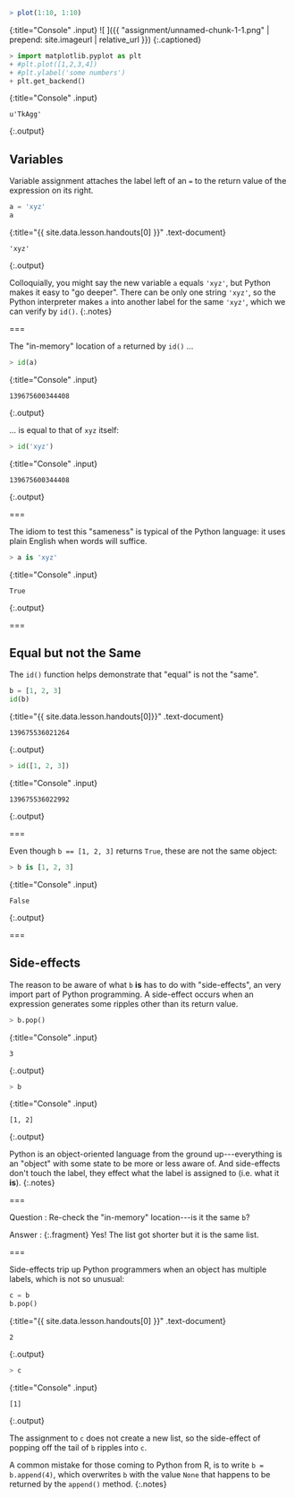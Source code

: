 ---
---



~~~r
> plot(1:10, 1:10)
~~~
{:title="Console" .input}
![ ]({{ "assignment/unnamed-chunk-1-1.png" | prepend: site.imageurl | relative_url }})
{:.captioned}



~~~python
> import matplotlib.pyplot as plt
+ #plt.plot([1,2,3,4])
+ #plt.ylabel('some numbers')
+ plt.get_backend()
~~~
{:title="Console" .input}


~~~
u'TkAgg'
~~~
{:.output}


## Variables

Variable assignment attaches the label left of an `=` to the return
value of the expression on its right.



~~~python
a = 'xyz'
a
~~~
{:title="{{ site.data.lesson.handouts[0] }}" .text-document}


~~~
'xyz'
~~~
{:.output}


Colloquially, you might say the new variable `a` equals `'xyz'`, but
Python makes it easy to "go deeper". There can be only one string
`'xyz'`, so the Python interpreter makes `a` into another label for
the same `'xyz'`, which we can verify by `id()`.
{:.notes}

===

The "in-memory" location of `a` returned by `id()` ...



~~~python
> id(a)
~~~
{:title="Console" .input}


~~~
139675600344408
~~~
{:.output}


... is equal to that of `xyz` itself:



~~~python
> id('xyz')
~~~
{:title="Console" .input}


~~~
139675600344408
~~~
{:.output}


===

The idiom to test this "sameness" is typical of the Python language:
it uses plain English when words will suffice.



~~~python
> a is 'xyz'
~~~
{:title="Console" .input}


~~~
True
~~~
{:.output}


===

## Equal but not the Same

The `id()` function helps demonstrate that "equal" is not the "same".



~~~python
b = [1, 2, 3]
id(b)
~~~
{:title="{{ site.data.lesson.handouts[0]}}" .text-document}


~~~
139675536021264
~~~
{:.output}




~~~python
> id([1, 2, 3])
~~~
{:title="Console" .input}


~~~
139675536022992
~~~
{:.output}


===

Even though `b == [1, 2, 3]` returns `True`, these are not the same
object:



~~~python
> b is [1, 2, 3]
~~~
{:title="Console" .input}


~~~
False
~~~
{:.output}


===

## Side-effects

The reason to be aware of what `b` **is** has to do with
"side-effects", an very import part of Python programming. A
side-effect occurs when an expression generates some ripples other
than its return value.



~~~python
> b.pop()
~~~
{:title="Console" .input}


~~~
3
~~~
{:.output}


~~~python
> b
~~~
{:title="Console" .input}


~~~
[1, 2]
~~~
{:.output}


Python is an object-oriented language from the ground up---everything
is an "object" with some state to be more or less aware of. And
side-effects don't touch the label, they effect what the label is
assigned to (i.e. what it **is**).
{:.notes}

===

Question
: Re-check the "in-memory" location---is it the same `b`?

Answer
: {:.fragment} Yes! The list got shorter but it is the same list.

===

Side-effects trip up Python programmers when an object has multiple
labels, which is not so unusual:



~~~python
c = b
b.pop()
~~~
{:title="{{ site.data.lesson.handouts[0] }}" .text-document}


~~~
2
~~~
{:.output}




~~~python
> c
~~~
{:title="Console" .input}


~~~
[1]
~~~
{:.output}


The assignment to `c` does not create a new list, so the side-effect
of popping off the tail of `b` ripples into `c`.

A common mistake for those coming to Python from R, is to write `b =
b.append(4)`, which overwrites `b` with the value `None` that happens
to be returned by the `append()` method.
{:.notes}

<!--
===

Not every object is "mutable" like our list `b`. For example, the `a`
assigned earlier is not.



~~~python
> x = a
+ a.upper()
~~~
{:title="Console" .input}


~~~
'XYZ'
~~~
{:.output}


===



~~~python
> x
~~~
{:title="Console" .input}


~~~
'xyz'
~~~
{:.output}


The string 'xyz' hasn't changed---it's immutable. So it is also a safe
guess that there has been no side-effect on the original `a`.



~~~python
> a
~~~
{:title="Console" .input}


~~~
'xyz'
~~~
{:.output}

-->
